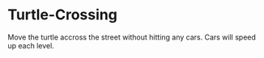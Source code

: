 # Turtle-Crossing

Move the turtle accross the street without hitting any cars. 
Cars will speed up each level. 
